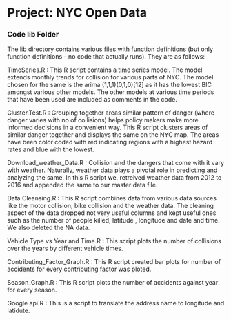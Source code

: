 # Project: NYC Open Data
### Code lib Folder

The lib directory contains various files with function definitions (but only function definitions - no code that actually runs). They are as follows:

TimeSeries.R : This R script contains a time series model. The model extends monthly trends for collision for various parts of NYC. The model chosen for the same is the arima (1,1,1)(0,1,0)[12] as it has the lowest BIC amongst various other models. The other models at various time periods that have been used are included as comments in the code.

Cluster.Test.R : Grouping together areas similar pattern of danger (where danger varies with no of collisions) helps policy makers make more informed decisions in a convenient way. This R script clusters areas of similar danger together and displays the same on the NYC map. The areas have been color coded with red indicating regions with a highest hazard rates and blue with the lowest. 

Download_weather_Data.R : Collision and the dangers that come with it vary with weather. Naturally, weather data plays a pivotal role in predicting and analyzing the same. In this R script we, retreived weather data from 2012 to 2016 and appended the same to our master data file.

Data Cleansing.R : This R script combines data from various data sources like the motor collision, bike collision and the weather data. The cleaning aspect of the data dropped not very useful columns and kept useful ones such as the number of people killed, latitude , longitude and  date and time. We also deleted the NA data. 

Vehicle Type vs Year and Time.R : This script plots the number of collisions over the years by different vehicle times. 

Contributing_Factor_Graph.R : This R script created bar plots for number of accidents for every contributing factor was ploted.

Season_Graph.R : This R script plots the number of accidents against year for every season.

Google api.R : This is a script to translate the address name to longitude and latidute. 







